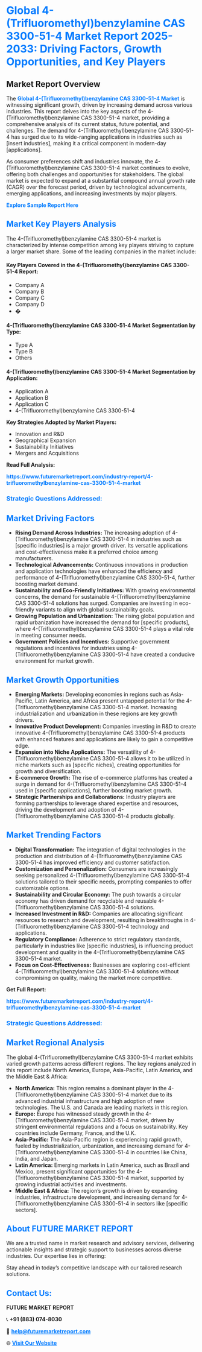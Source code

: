 <h1 style="color: #007BFF;">Global 4-(Trifluoromethyl)benzylamine CAS 3300-51-4 Market Report 2025-2033: Driving Factors, Growth Opportunities, and Key Players</h1>

<section id="overview">
<h2>Market Report Overview</h2>
<p>The <a href="https://www.futuremarketreport.com/industry-report/4-trifluoromethylbenzylamine-cas-3300-51-4-market" style="color: #007BFF; text-decoration: none;"><strong>Global 4-(Trifluoromethyl)benzylamine CAS 3300-51-4 Market</strong></a> is witnessing significant growth, driven by increasing demand across various industries. This report delves into the key aspects of the 4-(Trifluoromethyl)benzylamine CAS 3300-51-4 market, providing a comprehensive analysis of its current status, future potential, and challenges. The demand for 4-(Trifluoromethyl)benzylamine CAS 3300-51-4 has surged due to its wide-ranging applications in industries such as [insert industries], making it a critical component in modern-day [applications].</p>
<p>As consumer preferences shift and industries innovate, the 4-(Trifluoromethyl)benzylamine CAS 3300-51-4 market continues to evolve, offering both challenges and opportunities for stakeholders. The global market is expected to expand at a substantial compound annual growth rate (CAGR) over the forecast period, driven by technological advancements, emerging applications, and increasing investments by major players.</p>
</section>

<section id="overview">
<p><a href="https://www.futuremarketreport.com/request-sample/reportId=113026" style="color: #007BFF; text-decoration: none;"><strong>Explore Sample Report Here</strong></a></p>
</section>

<section id="key-players">
<h2 style="color: #007BFF;">Market Key Players Analysis</h2>
<p>The 4-(Trifluoromethyl)benzylamine CAS 3300-51-4 market is characterized by intense competition among key players striving to capture a larger market share. Some of the leading companies in the market include:</p>
<h4>Key Players Covered in the 4-(Trifluoromethyl)benzylamine CAS 3300-51-4 Report:</h4>
<ul><li>Company A</li><li>Company B</li><li>Company C</li><li>Company D</li><li>�</li></ul>
<h4>4-(Trifluoromethyl)benzylamine CAS 3300-51-4 Market Segmentation by Type:</h4>
<ul><li>Type A</li><li>Type B</li><li>Others</li></ul>

<h4>4-(Trifluoromethyl)benzylamine CAS 3300-51-4 Market Segmentation by Application:</h4>
<ul><li>Application A</li><li>Application B</li><li>Application C</li><li>4-(Trifluoromethyl)benzylamine CAS 3300-51-4</li></ul>
<p><strong>Key Strategies Adopted by Market Players:</strong></p>
<ul>
<li>Innovation and R&D</li>
<li>Geographical Expansion</li>
<li>Sustainability Initiatives</li>
<li>Mergers and Acquisitions</li>
</ul>
</section>

<section>
<p><strong>Read Full Analysis: </strong></p><a href="https://www.futuremarketreport.com/industry-report/4-trifluoromethylbenzylamine-cas-3300-51-4-market" style="color: #007BFF; text-decoration: none;"><strong>https://www.futuremarketreport.com/industry-report/4-trifluoromethylbenzylamine-cas-3300-51-4-market</strong></a>
<h3 style="color: #007BFF;">Strategic Questions Addressed:</h3>
</section>

<section id="driving-factors">
<h2 style="color: #007BFF;">Market Driving Factors</h2>
<ul>
<li><strong>Rising Demand Across Industries:</strong> The increasing adoption of 4-(Trifluoromethyl)benzylamine CAS 3300-51-4 in industries such as [specific industries] is a major growth driver. Its versatile applications and cost-effectiveness make it a preferred choice among manufacturers.</li>
<li><strong>Technological Advancements:</strong> Continuous innovations in production and application technologies have enhanced the efficiency and performance of 4-(Trifluoromethyl)benzylamine CAS 3300-51-4, further boosting market demand.</li>
<li><strong>Sustainability and Eco-Friendly Initiatives:</strong> With growing environmental concerns, the demand for sustainable 4-(Trifluoromethyl)benzylamine CAS 3300-51-4 solutions has surged. Companies are investing in eco-friendly variants to align with global sustainability goals.</li>
<li><strong>Growing Population and Urbanization:</strong> The rising global population and rapid urbanization have increased the demand for [specific products], where 4-(Trifluoromethyl)benzylamine CAS 3300-51-4 plays a vital role in meeting consumer needs.</li>
<li><strong>Government Policies and Incentives:</strong> Supportive government regulations and incentives for industries using 4-(Trifluoromethyl)benzylamine CAS 3300-51-4 have created a conducive environment for market growth.</li>
</ul>
</section>

<section id="growth-opportunities">
<h2 style="color: #007BFF;">Market Growth Opportunities</h2>
<ul>
<li><strong>Emerging Markets:</strong> Developing economies in regions such as Asia-Pacific, Latin America, and Africa present untapped potential for the 4-(Trifluoromethyl)benzylamine CAS 3300-51-4 market. Increasing industrialization and urbanization in these regions are key growth drivers.</li>
<li><strong>Innovative Product Development:</strong> Companies investing in R&D to create innovative 4-(Trifluoromethyl)benzylamine CAS 3300-51-4 products with enhanced features and applications are likely to gain a competitive edge.</li>
<li><strong>Expansion into Niche Applications:</strong> The versatility of 4-(Trifluoromethyl)benzylamine CAS 3300-51-4 allows it to be utilized in niche markets such as [specific niches], creating opportunities for growth and diversification.</li>
<li><strong>E-commerce Growth:</strong> The rise of e-commerce platforms has created a surge in demand for 4-(Trifluoromethyl)benzylamine CAS 3300-51-4 used in [specific applications], further boosting market growth.</li>
<li><strong>Strategic Partnerships and Collaborations:</strong> Industry players are forming partnerships to leverage shared expertise and resources, driving the development and adoption of 4-(Trifluoromethyl)benzylamine CAS 3300-51-4 products globally.</li>
</ul>
</section>

<section id="trending-factors">
<h2 style="color: #007BFF;">Market Trending Factors</h2>
<ul>
<li><strong>Digital Transformation:</strong> The integration of digital technologies in the production and distribution of 4-(Trifluoromethyl)benzylamine CAS 3300-51-4 has improved efficiency and customer satisfaction.</li>
<li><strong>Customization and Personalization:</strong> Consumers are increasingly seeking personalized 4-(Trifluoromethyl)benzylamine CAS 3300-51-4 solutions tailored to their specific needs, prompting companies to offer customizable options.</li>
<li><strong>Sustainability and Circular Economy:</strong> The push towards a circular economy has driven demand for recyclable and reusable 4-(Trifluoromethyl)benzylamine CAS 3300-51-4 solutions.</li>
<li><strong>Increased Investment in R&D:</strong> Companies are allocating significant resources to research and development, resulting in breakthroughs in 4-(Trifluoromethyl)benzylamine CAS 3300-51-4 technology and applications.</li>
<li><strong>Regulatory Compliance:</strong> Adherence to strict regulatory standards, particularly in industries like [specific industries], is influencing product development and quality in the 4-(Trifluoromethyl)benzylamine CAS 3300-51-4 market.</li>
<li><strong>Focus on Cost-Effectiveness:</strong> Businesses are exploring cost-efficient 4-(Trifluoromethyl)benzylamine CAS 3300-51-4 solutions without compromising on quality, making the market more competitive.</li>
</ul>
</section>

<section>
<p><strong>Get Full Report: </strong></p><a href="https://www.futuremarketreport.com/industry-report/4-trifluoromethylbenzylamine-cas-3300-51-4-market" style="color: #007BFF; text-decoration: none;"><strong>https://www.futuremarketreport.com/industry-report/4-trifluoromethylbenzylamine-cas-3300-51-4-market</strong></a>
<h3 style="color: #007BFF;">Strategic Questions Addressed:</h3>
</section>


<section id="regional-analysis">
<h2 style="color: #007BFF;">Market Regional Analysis</h2>
<p>The global 4-(Trifluoromethyl)benzylamine CAS 3300-51-4 market exhibits varied growth patterns across different regions. The key regions analyzed in this report include North America, Europe, Asia-Pacific, Latin America, and the Middle East & Africa:</p>
<ul>
<li><strong>North America:</strong> This region remains a dominant player in the 4-(Trifluoromethyl)benzylamine CAS 3300-51-4 market due to its advanced industrial infrastructure and high adoption of new technologies. The U.S. and Canada are leading markets in this region.</li>
<li><strong>Europe:</strong> Europe has witnessed steady growth in the 4-(Trifluoromethyl)benzylamine CAS 3300-51-4 market, driven by stringent environmental regulations and a focus on sustainability. Key countries include Germany, France, and the U.K.</li>
<li><strong>Asia-Pacific:</strong> The Asia-Pacific region is experiencing rapid growth, fueled by industrialization, urbanization, and increasing demand for 4-(Trifluoromethyl)benzylamine CAS 3300-51-4 in countries like China, India, and Japan.</li>
<li><strong>Latin America:</strong> Emerging markets in Latin America, such as Brazil and Mexico, present significant opportunities for the 4-(Trifluoromethyl)benzylamine CAS 3300-51-4 market, supported by growing industrial activities and investments.</li>
<li><strong>Middle East & Africa:</strong> The region’s growth is driven by expanding industries, infrastructure development, and increasing demand for 4-(Trifluoromethyl)benzylamine CAS 3300-51-4 in sectors like [specific sectors].</li>
</ul>
</section>

<footer>
<h2 style="color: #007BFF;">About FUTURE MARKET REPORT</h2>
<p>We are a trusted name in market research and advisory services, delivering actionable insights and strategic support to businesses across diverse industries. Our expertise lies in offering:</p>

<p>Stay ahead in today’s competitive landscape with our tailored research solutions.</p>

<h2 style="color: #007BFF;">Contact Us:</h2>
<p><strong>FUTURE MARKET REPORT</strong></p>
<p>📞 <strong>+91 (883) 074-8030</strong></p>
<p>📧 <strong><a href="mailto:help@futuremarketreport.com" style="color: #007BFF;">help@futuremarketreport.com</a></strong></p>
<p>🌐 <strong><a href="https://www.futuremarketreport.com/" style="color: #007BFF;">Visit Our Website</a></strong></p>
</footer>